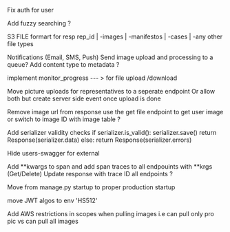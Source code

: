 Fix auth  for user

Add fuzzy searching ?

S3 FILE formart for resp
rep_id
    | -images
    | -manifestos
    | -cases
    | -any other file types

Notifications (Email, SMS, Push)
Send image upload and processing to a queue?
Add content type to metadata  ?

implement monitor_progress --- > for file upload /download


Move picture uploads for representatives to a seperate endpoint
Or allow both but create server side event once upload is done


Remove image url from  response use the get file endpoint to get user image or switch to image ID with image table ?

Add serializer validity checks
if serializer.is_valid():
            serializer.save()
            return Response(serializer.data)
        else:
            return Response(serializer.errors)


Hide users-swagger for external

Add **kwargs to span and add span traces to all endpouints with **krgs (Get/Delete)
Update response with trace ID all endpoints ?

Move from manage.py startup to proper production startup


move JWT algos to env 'HS512'

Add AWS restrictions in scopes when pulling images i.e can pull only pro pic vs can pull all images
